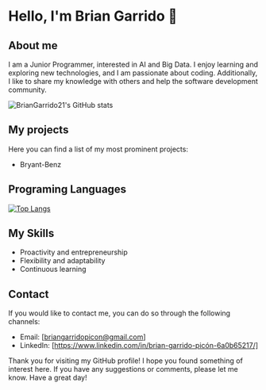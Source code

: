 # Hello, I'm Brian Garrido 👋

## About me

I am a Junior Programmer, interested in AI and Big Data. I enjoy learning and exploring new technologies, and I am passionate about coding. Additionally, I like to share my knowledge with others and help the software development community.

![BrianGarrido21's GitHub stats](https://github-readme-stats.vercel.app/api?username=BrianGarrido21&show_icons=true&theme=radial)

## My projects

Here you can find a list of my most prominent projects:

- Bryant-Benz

## Programing Languages

[![Top Langs](https://github-readme-stats.vercel.app/api/top-langs/?username=BrianGarrido21&layout=compact&theme=radial)](https://github.com/BrianGarrido21/github-readme-stats)

## My Skills

- Proactivity and entrepreneurship
- Flexibility and adaptability
- Continuous learning

## Contact

If you would like to contact me, you can do so through the following channels:

- Email: [briangarridopicon@gmail.com]
- LinkedIn: [https://www.linkedin.com/in/brian-garrido-picón-6a0b65217/]

Thank you for visiting my GitHub profile! I hope you found something of interest here. If you have any suggestions or comments, please let me know. Have a great day!
